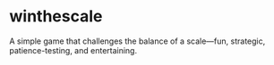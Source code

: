 # winthescale
A simple game that challenges the balance of a scale—fun, strategic, patience-testing, and entertaining.
